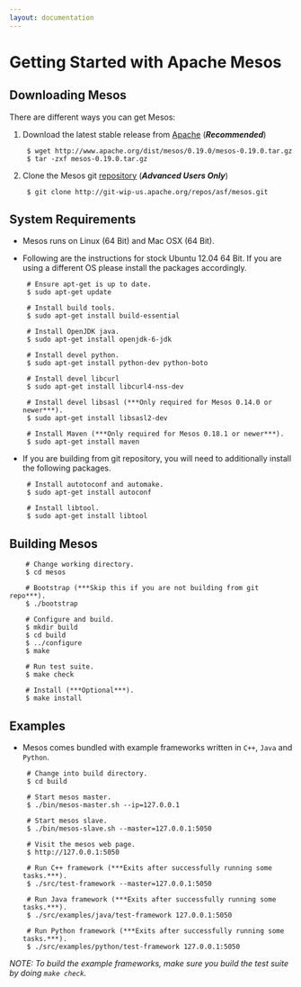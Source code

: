 ```yaml
---
layout: documentation
---
```


# Getting Started with Apache Mesos

## Downloading Mesos

There are different ways you can get Mesos:

1. Download the latest stable release from [Apache](http://mesos.apache.org/downloads/) (***Recommended***)

        $ wget http://www.apache.org/dist/mesos/0.19.0/mesos-0.19.0.tar.gz
        $ tar -zxf mesos-0.19.0.tar.gz

2. Clone the Mesos git [repository](http://git-wip-us.apache.org/repos/asf/mesos.git) (***Advanced Users Only***)

        $ git clone http://git-wip-us.apache.org/repos/asf/mesos.git

## System Requirements

-  Mesos runs on Linux (64 Bit) and Mac OSX (64 Bit).

-  Following are the instructions for stock Ubuntu 12.04 64 Bit. If you are using a different OS please install the packages accordingly.

        # Ensure apt-get is up to date.
        $ sudo apt-get update

        # Install build tools.
        $ sudo apt-get install build-essential

        # Install OpenJDK java.
        $ sudo apt-get install openjdk-6-jdk

        # Install devel python.
        $ sudo apt-get install python-dev python-boto

        # Install devel libcurl
        $ sudo apt-get install libcurl4-nss-dev

        # Install devel libsasl (***Only required for Mesos 0.14.0 or newer***).
        $ sudo apt-get install libsasl2-dev

        # Install Maven (***Only required for Mesos 0.18.1 or newer***).
        $ sudo apt-get install maven

-  If you are building from git repository, you will need to additionally install the following packages.

        # Install autotoconf and automake.
        $ sudo apt-get install autoconf

        # Install libtool.
        $ sudo apt-get install libtool


## Building Mesos

        # Change working directory.
        $ cd mesos

        # Bootstrap (***Skip this if you are not building from git repo***).
        $ ./bootstrap

        # Configure and build.
        $ mkdir build
        $ cd build
        $ ../configure
        $ make

        # Run test suite.
        $ make check

        # Install (***Optional***).
        $ make install

## Examples
-  Mesos comes bundled with example frameworks written in `C++`, `Java` and `Python`.

        # Change into build directory.
        $ cd build

        # Start mesos master.
        $ ./bin/mesos-master.sh --ip=127.0.0.1

        # Start mesos slave.
        $ ./bin/mesos-slave.sh --master=127.0.0.1:5050

        # Visit the mesos web page.
        $ http://127.0.0.1:5050

        # Run C++ framework (***Exits after successfully running some tasks.***).
        $ ./src/test-framework --master=127.0.0.1:5050

        # Run Java framework (***Exits after successfully running some tasks.***).
        $ ./src/examples/java/test-framework 127.0.0.1:5050

        # Run Python framework (***Exits after successfully running some tasks.***).
        $ ./src/examples/python/test-framework 127.0.0.1:5050

*NOTE: To build the example frameworks, make sure you build the test suite by doing `make check`.*